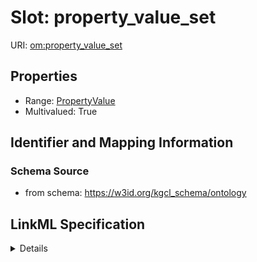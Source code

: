 # Slot: property_value_set

URI: [om:property_value_set](om:property_value_set)



<!-- no inheritance hierarchy -->




## Properties

* Range: [PropertyValue](PropertyValue.md)
* Multivalued: True







## Identifier and Mapping Information







### Schema Source


* from schema: https://w3id.org/kgcl_schema/ontology




## LinkML Specification

<details>
```yaml
name: property value set
from_schema: https://w3id.org/kgcl_schema/ontology
rank: 1000
multivalued: true
alias: property_value_set
range: property value
inlined: true

```
</details>